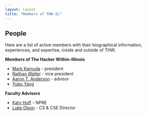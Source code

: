 ```yaml
---
layout: layout
title: "Members of THW-IL"
---
```


<section class="content">

People
================

Here are a list of active members with their biographical information, experiences, and expertise, inside and outside of THW.

**Members of The Hacker Within-Illinois**
* [Mark Kamuda](mailto:kamuda1@illinois.edu "Email Mark") - president
* [Nathan Walter](mailto:walter9@illinois.edu "Email Nathan") - vice president
* [Aaron T. Anderson](http://www.aarontanderson.com/ "Personal Website") - advisor
* [Yubo Yang](mailto:yyang173@illinois.edu "Email Yubo")

**Faculty Advisors**

* [Katy Huff](http://katyhuff.github.io/ "Personal Website") - NPRE
* [Luke Olson](http://cs.illinois.edu/directory/profile/lukeo "CS Faculty Profile") - CS & CSE Director
